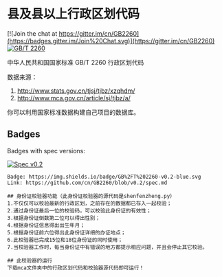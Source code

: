 # 县及县以上行政区划代码

[![Join the chat at https://gitter.im/cn/GB2260](https://badges.gitter.im/Join%20Chat.svg)](https://gitter.im/cn/GB2260)
[![GB/T 2260](http://img.shields.io/badge/GB%2FT-2260-blue.svg?style=flat)](spec.md)

中华人民共和国国家标准 GB/T 2260 行政区划代码

数据来源：

1. <http://www.stats.gov.cn/tjsj/tjbz/xzqhdm/>
2. <http://www.mca.gov.cn/article/sj/tjbz/a/>

你可以利用国家标准数据构建自己项目的数据库。

## Badges

Badges with spec versions:

[![Spec v0.2](https://img.shields.io/badge/GB%2FT%202260-v0.2-blue.svg)](https://github.com/cn/GB2260/blob/v0.2/spec.md)

```
Badge: https://img.shields.io/badge/GB%2FT%202260-v0.2-blue.svg
Link: https://github.com/cn/GB2260/blob/v0.2/spec.md

## 身份证校验器功能（此身份证校验器的源代码是shenfenzheng.py）
1.不仅仅可以校验最新的行政区划，之前存在的数据都已存入一起校验；
2.通过身份证最后一位的校验码，可以校验此身份证的有效性；
3.根据身份证倒数第二位可以得出性别；
4.根据身份证信息得出出生年月；
5.根据身份证前六位得出此身份证详细的办证地点；
6.此校验器已完成15位和18位身份证的同时使用；
7.当校验器工作时，每当身份证中有错误的地方都提示相应问题，并且会停止其它校验。

## 此校验器的运行
下载mca文件夹中的行政区划代码和校验器源代码即可运行！
 
